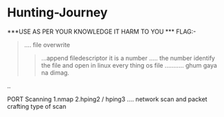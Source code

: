 # Hunting-Journey
***USE AS PER  YOUR KNOWLEDGE IT HARM TO YOU ***
FLAG:-
>.... file overwrite
>>...append 
filedescriptor  it is a number ..... the number identify the file and open 
in linux every thing os file ........... ghum gaya na dimag.

..

PORT Scanning
    1.nmap
    2.hping2 / hping3    .... network scan and packet crafting
      type of scan
      